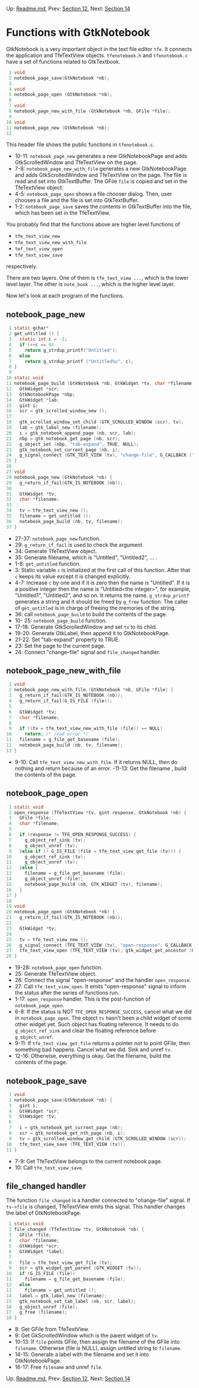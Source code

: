 Up: [Readme.md](../Readme.md),  Prev: [Section 12](sec12.md), Next: [Section 14](sec14.md)

# Functions with GtkNotebook

GtkNotebook is a very important object in the text file editor `tfe`.
It connects the application and TfeTextView objects.
`tfenotebook.h` and `tfenotebook.c` have a set of functions related to GtkTextbook.

~~~C
 1 void
 2 notebook_page_save(GtkNotebook *nb);
 3 
 4 void
 5 notebook_page_open (GtkNotebook *nb);
 6 
 7 void
 8 notebook_page_new_with_file (GtkNotebook *nb, GFile *file);
 9 
10 void
11 notebook_page_new (GtkNotebook *nb);
12 
~~~

This header file shows the public functions in `tfenotebook.c`.

- 10-11: `notebook_page_new` generates a new GtkNotebookPage and adds GtkScrolledWindow and TfeTextView on the page.
- 7-8: `notebook_page_new_with_file` generates a new GtkNotebookPage and adds GtkScrolledWindow and TfeTextView on the page. The file is read and set into GtkTextBuffer.
The GFile `file` is copied and set in the TfeTextView object.
- 4-5: `notebook_page_open` shows a file chooser dialog. Then, user chooses a file and the file is set into GtkTextBuffer.
- 1-2: `notebook_page_save` saves the contents in GtkTextBuffer into the file, which has been set in the TfeTextView.

You probably find that the functions above are higher level functions of

- `tfe_text_view_new`
- `tfe_text_view_new_with_file`
- `tef_text_view_open`
- `tfe_text_view_save`

 respectively.

There are two layers.
One of them is `tfe_text_view ...`, which is the lower level layer.
The other is `note_book ...`, which is the higher level layer.

Now let's look at each program of the functions.

## notebook\_page\_new

~~~C
 1 static gchar*
 2 get_untitled () {
 3   static int c = -1;
 4   if (++c == 0) 
 5     return g_strdup_printf("Untitled");
 6   else
 7     return g_strdup_printf ("Untitled%u", c);
 8 }
 9 
10 static void
11 notebook_page_build (GtkNotebook *nb, GtkWidget *tv, char *filename) {
12   GtkWidget *scr;
13   GtkNotebookPage *nbp;
14   GtkWidget *lab;
15   gint i;
16   scr = gtk_scrolled_window_new ();
17 
18   gtk_scrolled_window_set_child (GTK_SCROLLED_WINDOW (scr), tv);
19   lab = gtk_label_new (filename);
20   i = gtk_notebook_append_page (nb, scr, lab);
21   nbp = gtk_notebook_get_page (nb, scr);
22   g_object_set (nbp, "tab-expand", TRUE, NULL);
23   gtk_notebook_set_current_page (nb, i);
24   g_signal_connect (GTK_TEXT_VIEW (tv), "change-file", G_CALLBACK (file_changed), nb);
25 }
26 
27 void
28 notebook_page_new (GtkNotebook *nb) {
29   g_return_if_fail(GTK_IS_NOTEBOOK (nb));
30 
31   GtkWidget *tv;
32   char *filename;
33 
34   tv = tfe_text_view_new ();
35   filename = get_untitled ();
36   notebook_page_build (nb, tv, filename);
37 }
~~~

- 27-37: `notebook_page_new` function.
- 29: `g_return_if_fail` is used to check the argument.
- 34: Generate TfeTextView object.
- 35: Generate filename, which is "Untitled", "Untitled2", ... .
- 1-8: `get_untitled` function.
- 3: Static variable `c` is initialized at the first call of this function. After that `c` keeps its value except it is changed explicitly.
- 4-7: Increase `c` by one and if it is zero then the name is "Untitled". If it is a positive integer then the name is "Untitled\<the integer\>", for example, "Untitled1", "Untitled2", and so on.
It returns the name.
`g_strdup_printf` generates a string and it should be freed by `g_free` function.
The caller of `get_untitled` is in charge of freeing the memories of the string.
- 36: call `notebook_page_build` to build the contents of the page.
- 10- 25: `notebook_page_build` function.
- 17-18: Generate GtkScrolledWindow and set `tv` to its child.
- 19-20: Generate GtkLabel, then append it to GtkNotebookPage.
- 21-22: Set "tab-expand" property to TRUE.
- 23: Set the page to the current page.
- 24: Connect "change-file" signal and `file_changed` handler.

## notebook\_page\_new\_with\_file

~~~C
 1 void
 2 notebook_page_new_with_file (GtkNotebook *nb, GFile *file) {
 3   g_return_if_fail(GTK_IS_NOTEBOOK (nb));
 4   g_return_if_fail(G_IS_FILE (file));
 5 
 6   GtkWidget *tv;
 7   char *filename;
 8 
 9   if ((tv = tfe_text_view_new_with_file (file)) == NULL)
10     return; /* read error */
11   filename = g_file_get_basename (file);
12   notebook_page_build (nb, tv, filename);
13 }
~~~

- 9-10: Call `tfe_text_view_new_with_file`.
If it returns NULL, then do nothing and return because of an error.
-11-13: Get the filename , build the contents of the page.

## notebook\_page\_open

~~~C
 1 static void
 2 open_response (TfeTextView *tv, gint response, GtkNotebook *nb) {
 3   GFile *file;
 4   char *filename;
 5 
 6   if (response != TFE_OPEN_RESPONSE_SUCCESS) {
 7     g_object_ref_sink (tv);
 8     g_object_unref (tv);
 9   }else if (! G_IS_FILE (file = tfe_text_view_get_file (tv))) {
10     g_object_ref_sink (tv);
11     g_object_unref (tv);
12   }else {
13     filename = g_file_get_basename (file);
14     g_object_unref (file);
15     notebook_page_build (nb, GTK_WIDGET (tv), filename);
16   }
17 }
18 
19 void
20 notebook_page_open (GtkNotebook *nb) {
21   g_return_if_fail(GTK_IS_NOTEBOOK (nb));
22 
23   GtkWidget *tv;
24 
25   tv = tfe_text_view_new ();
26   g_signal_connect (TFE_TEXT_VIEW (tv), "open-response", G_CALLBACK (open_response), nb);
27   tfe_text_view_open (TFE_TEXT_VIEW (tv), gtk_widget_get_ancestor (GTK_WIDGET (nb), GTK_TYPE_WINDOW));
28 }
~~~

- 19-28: `notebook_page_open` function.
- 25: Generate TfeTextView object.
- 26: Connect the signal "open-response" and the handler `open_response`.
- 27: Call `tfe_text_view_open`.
It emits "open-response" signal to inform the status after the series of functions run.
- 1-17: `open_response` handler.
This is the post-function of `notebook_page_open`.
- 6-8: If the status is NOT `TFE_OPEN_RESPONSE_SUCCESS`, cancel what we did in `notebook_page_open`.
The object `tv` hasn't been a child widget of some other widget yet.
Such object has floating reference.
It needs to do `g_object_ref_sink` and clear the floating reference before `g_object_unref`.
- 9-11: If `tfe_text_view_get_file` returns a pointer not to point GFile, then something bad happens. Cancel what we did.
Sink and unref `tv`.
- 12-16: Otherwise, everything is okay.
Get the filename, build the contents of the page.

## notebook\_page\_save

~~~C
 1 void
 2 notebook_page_save(GtkNotebook *nb) {
 3   gint i;
 4   GtkWidget *scr;
 5   GtkWidget *tv;
 6 
 7   i = gtk_notebook_get_current_page (nb);
 8   scr = gtk_notebook_get_nth_page (nb, i);
 9   tv = gtk_scrolled_window_get_child (GTK_SCROLLED_WINDOW (scr));
10   tfe_text_view_save (TFE_TEXT_VIEW (tv));
11 }
~~~

- 7-9: Get TfeTextView belongs to the current notebook page.
- 10: Call `tfe_text_view_save`.

## file\_changed handler

The function `file_changed` is a handler connected to "change-file" signal.
If `tv->file` is changed, TfeTextView emits this signal.
This handler changes the label of GtkNotebookPage.

~~~C
 1 static void
 2 file_changed (TfeTextView *tv, GtkNotebook *nb) {
 3   GFile *file;
 4   char *filename;
 5   GtkWidget *scr;
 6   GtkWidget *label;
 7 
 8   file = tfe_text_view_get_file (tv);
 9   scr = gtk_widget_get_parent (GTK_WIDGET (tv));
10   if (G_IS_FILE (file))
11     filename = g_file_get_basename (file);
12   else
13     filename = get_untitled ();
14   label = gtk_label_new (filename);
15   gtk_notebook_set_tab_label (nb, scr, label);
16   g_object_unref (file);
17   g_free (filename);
18 }
~~~

- 8: Get GFile from TfeTextView.
- 9: Get GkScrolledWindow which is the parent widget of `tv`.
- 10-13: If `file` points GFile, then assign the filename of the GFile into `filename`.
Otherwise (file is NULL), assign untitled string to `filename`.
- 14-15: Generate a label with the filename and set it into GtkNotebookPage.
- 16-17: Free `filename` and unref `file`.



Up: [Readme.md](../Readme.md),  Prev: [Section 12](sec12.md), Next: [Section 14](sec14.md)
